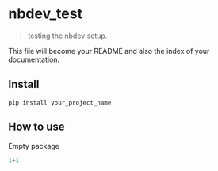 # nbdev_test
> testing the nbdev setup.


This file will become your README and also the index of your documentation.

## Install

`pip install your_project_name`

## How to use

Empty package

```python
1+1
```
